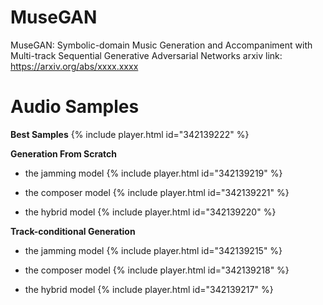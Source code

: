 # MuseGAN

MuseGAN: Symbolic-domain Music Generation and Accompaniment with Multi-track Sequential Generative Adversarial Networks
arxiv link: https://arxiv.org/abs/xxxx.xxxx

# Audio Samples

**Best Samples**
{% include player.html id="342139222" %}

**Generation From Scratch**
- the jamming model
{% include player.html id="342139219" %}

- the composer model
{% include player.html id="342139221" %}

- the hybrid model
{% include player.html id="342139220" %}

**Track-conditional Generation**
- the jamming model
{% include player.html id="342139215" %}

- the composer model
{% include player.html id="342139218" %}

- the hybrid model
{% include player.html id="342139217" %}
